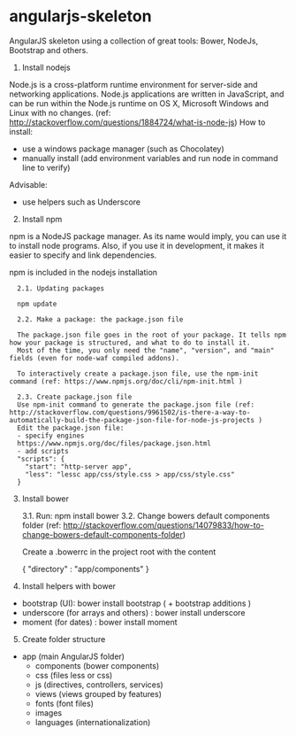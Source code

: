 angularjs-skeleton
==================

AngularJS skeleton using a collection of great tools: Bower, NodeJs, Bootstrap and others.

1. Install nodejs

Node.js is a cross-platform runtime environment for server-side and networking applications. Node.js applications are written in JavaScript, and can be run within the Node.js runtime on OS X, Microsoft Windows and Linux with no changes.
(ref: http://stackoverflow.com/questions/1884724/what-is-node-js)
How to install:
- use a windows package manager (such as Chocolatey)
- manually install (add environment variables and run node in command line to verify)

Advisable:
- use helpers such as Underscore

2. Install npm

npm is a NodeJS package manager. As its name would imply, you can use it to install node programs. Also, if you use it in development, it makes it easier to specify and link dependencies.

npm is included in the nodejs installation

      2.1. Updating packages
    
      npm update
      
      2.2. Make a package: the package.json file
      
      The package.json file goes in the root of your package. It tells npm how your package is structured, and what to do to install it.
      Most of the time, you only need the "name", "version", and "main" fields (even for node-waf compiled addons).
      
      To interactively create a package.json file, use the npm-init command (ref: https://www.npmjs.org/doc/cli/npm-init.html )
      
      2.3. Create package.json file
      Use npm-init command to generate the package.json file (ref: http://stackoverflow.com/questions/9961502/is-there-a-way-to-automatically-build-the-package-json-file-for-node-js-projects )
      Edit the package.json file:
      - specify engines
      https://www.npmjs.org/doc/files/package.json.html
      - add scripts 
      "scripts": {
        "start": "http-server app",
        "less": "lessc app/css/style.css > app/css/style.css"
      }
      
3. Install bower

    3.1. Run: npm install bower
    3.2. Change bowers default components folder (ref: http://stackoverflow.com/questions/14079833/how-to-change-bowers-default-components-folder)
    
    Create a .bowerrc in the project root with the content 
    
    {
      "directory" : "app/components"
    }
    
    
4. Install helpers with bower
- bootstrap (UI): bower install bootstrap ( + bootstrap additions ) 
- underscore (for arrays and others) : bower install underscore
- moment (for dates) :  bower install moment

5. Create folder structure

- app (main AngularJS folder)
  - components (bower components)
  - css (files less or css)
  - js (directives, controllers, services)
  - views (views grouped by features)
  - fonts (font files)
  - images 
  - languages (internationalization)



      
      